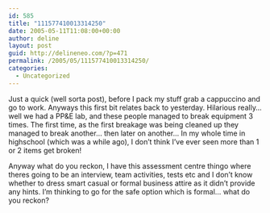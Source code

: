 ```yaml
---
id: 585
title: "111577410013314250"
date: 2005-05-11T11:08:00+00:00
author: deline
layout: post
guid: http://delineneo.com/?p=471
permalink: /2005/05/111577410013314250/
categories:
  - Uncategorized
---
```

Just a quick (well sorta post), before I pack my stuff grab a cappuccino and go to work. Anyways this first bit relates back to yesterday. Hilarious really&#8230; well we had a PP&E lab, and these people managed to break equipment 3 times. The first time, as the first breakage was being cleaned up they managed to break another&#8230; then later on another&#8230; In my whole time in highschool (which was a while ago), I don&#8217;t think I&#8217;ve ever seen more than 1 or 2 items get broken!

Anyway what do you reckon, I have this assessment centre thingo where theres going to be an interview, team activities, tests etc and I don&#8217;t know whether to dress smart casual or formal business attire as it didn&#8217;t provide any hints. I&#8217;m thinking to go for the safe option which is formal&#8230; what do you reckon?
